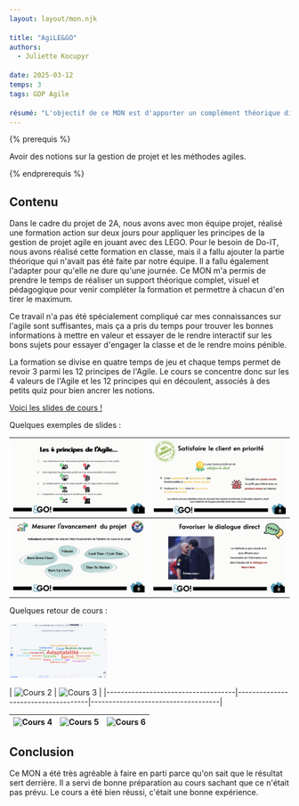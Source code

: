 ```yaml
---
layout: layout/mon.njk

title: "AgiLE&GO"
authors:
  - Juliette Kocupyr

date: 2025-03-12
temps: 3
tags: GDP Agile

résumé: "L'objectif de ce MON est d'apporter un complément théorique digeste à la formation pratique de gestion de projet agile avec les LEGO."
---
```


{% prerequis %}

Avoir des notions sur la gestion de projet et les méthodes agiles.

{% endprerequis %}

## Contenu

Dans le cadre du projet de 2A, nous avons avec mon équipe projet, réalisé une formation action sur deux jours pour appliquer les principes de la gestion de projet agile en jouant avec des LEGO. Pour le besoin de Do-IT, nous avons réalisé cette formation en classe, mais il a fallu ajouter la partie théorique qui n'avait pas été faite par notre équipe. Il a fallu également l'adapter pour qu'elle ne dure qu'une journée. Ce MON m'a permis de prendre le temps de réaliser un support théorique complet, visuel et pédagogique pour venir compléter la formation et permettre à chacun d'en tirer le maximum.

Ce travail n'a pas été spécialement compliqué car mes connaissances sur l'agile sont suffisantes, mais ça a pris du temps pour trouver les bonnes informations à mettre en valeur et essayer de le rendre interactif sur les bons sujets pour essayer d'engager la classe et de le rendre moins pénible.

La formation se divise en quatre temps de jeu et chaque temps permet de revoir 3 parmi les 12 principes de l'Agile. Le cours se concentre donc sur les 4 valeurs de l'Agile et les 12 principes qui en découlent, associés à des petits quiz pour bien ancrer les notions.

<a href="./image32/CoursAGILE.pdf"
   download="Cours AgiLEGO.pdf">Voici les slides de cours !</a>

Quelques exemples de slides :

| ![Slide 1](./image32/slide1.png) | ![Slide 2](./image32/slide2.png) |
|------------------------------------|------------------------------------|
| ![Slide 3](./image32/slide3.png) | ![Slide 4](./image32/slide4.png) |

Quelques retour de cours :

<img src="./image32/cours1.png" width="35%">

| ![Cours 2](./image32/cours2.png) | ![Cours 3](./image32/cours3.png) |
|------------------------------------|------------------------------------|------------------------------------|


| ![Cours 4](./image32/cours4.png) | ![Cours 5](./image32/cours5.png) | ![Cours 6](./image32/cours6.png) |
|------------------------------------|------------------------------------|------------------------------------|

## Conclusion

Ce MON a été très agréable à faire en parti parce qu'on sait que le résultat sert derrière. Il a servi de bonne préparation au cours sachant que ce n'était pas prévu. Le cours a été bien réussi, c'était une bonne expérience.